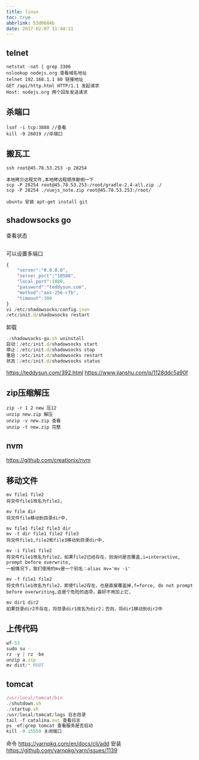 ```yaml
---
title: linux
toc: true
abbrlink: 53d0684b
date: 2017-02-07 11:44:11
---
```


## telnet
```
netstat -nat | grep 3306
nslookup nodejs.org 查看域名地址
telnet 192.168.1.1 80 链接地址
GET /api/http.html HTTP/1.1 发起请求 
Host: nodejs.org 两个回车发送请求 
```

## 杀端口
```
lsof -i tcp:3888 //查看
kill -9 26019 //杀端口
```

## 搬瓦工
```
ssh root@45.78.53.253 -p 28254

本地拷贝远程文件,本地拷远程顺序颠倒一下
scp -P 28254 root@45.78.53.253:/root/gradle-2.4-all.zip ./
scp -P 28254 ./vuejs_note.zip root@45.78.53.253:/root/

ubuntu 安装 apt-get install git
```

## shadowsocks go
查看状态
```js

```

可以设置多端口
```js
{
    "server":"0.0.0.0",
    "server_port":"10586",
    "local_port":1080,
    "password":"teddysun.com",
    "method":"aes-256-cfb",
    "timeout":300
}
vi /etc/shadowsocks/config.json
/etc/init.d/shadowsocks restart
```

卸载
```js
./shadowsocks-go.sh uninstall
启动：/etc/init.d/shadowsocks start
停止：/etc/init.d/shadowsocks stop
重启：/etc/init.d/shadowsocks restart
状态：/etc/init.d/shadowsocks status
```

https://teddysun.com/392.html
https://www.jianshu.com/p/1128ddc5a90f

## zip压缩解压
```
zip -r 1 2 new 压12
unzip new.zip 解压
unzip -v new.zip 查看
unzip -t new.zip 完整
```

## nvm
https://github.com/creationix/nvm

## 移动文件
```
mv file1 file2
将文件file1改名为file2,

mv file dir
将文件file移动到目录dir中,

mv file1 file2 file3 dir
mv -t dir file1 file2 file3
将文件file1,file2和file3移动到目录dir中,

mv -i file1 file2
将文件file1改名为file2，如果file2已经存在，则询问是否覆盖,i=interactive, prompt before overwrite,
一般情况下，我们使用的mv是一个别名：alias mv='mv -i'

mv -f file1 file2
将文件file1改名为file2，即使file2存在，也是直接覆盖掉,f=force, do not prompt before overwriting,这是个危险的选项，最好不用加上它,

mv dir1 dir2
如果目录dir2不存在，将目录dir1改名为dir2；否则，将dir1移动到dir2中
```

## 上传代码
```js
wf-53
sudo su -
rz -y | rz -be
unzip a.zip
mv dist/* ROOT
```

## tomcat
```js
/usr/local/tomcat/bin
./shutdown.sh
./startup.sh
/usr/local/tomcat/logs 日志目录
tail -f catalina.out 查看日志
ps -ef|grep tomcat 查看服务是否启动
kill -9 15559 关闭端口
```

命令
https://yarnpkg.com/en/docs/cli/add
安装
https://github.com/yarnpkg/yarn/issues/1139